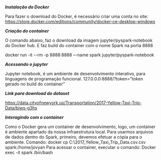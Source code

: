 ***Instalação do Docker***

Para fazer o download do Docker, é necessário criar uma conta no site:
https://store.docker.com/editions/community/docker-ce-desktop-windows

***Criação do container***

O comando abaixo, faz o download da imagem jupyter/pyspark-notebook do Docker hub.  E faz build do container com o nome Spark na porta 8888

docker run -it --rm -p 8888:8888 –-name spark jupyter/pyspark-notebook

***Acessando o jupyter***

Jupyter notebook, é um ambiente de desenvolvimento interativo, para linguagens de programação funcional.
127.0.0.0:8888/?token=”token gerado no build do container”

***Link para download do dataset***

https://data.cityofnewyork.us/Transportation/2017-Yellow-Taxi-Trip-Data/biws-g3hs

***Interagindo com o container***

Como o Docker gera um container de desenvolvimento, logo, um container é ambiente apartado da nossa infraestrutura local. 
Para usarmos arquivos de dados dentro do Spark, primeiro, devemos efetuar a cópia para o ambiente.
Comando: docker cp C:\2017_Yellow_Taxi_Trip_Data.csv.csv spark:/home/jovyan
Para acessar o container, executar o comando: Docker exec -it spark /bin/bash
